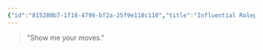 ```yaml
---
{"id":"815280b7-1f18-4799-bf2a-25f9e118c110","title":"Influential Roleplay","description":"Influential Roleplay house rule description.","publish":true,"date_created":"Monday, April 22nd 2024, 10:49:03 pm","date_modified":"Friday, April 26th 2024, 11:23:01 pm","editing_lock":false,"live_preview":true,"cssclasses":["mado-heading"],"PassFrontmatter":true}
---
```



> "Show me your moves."
